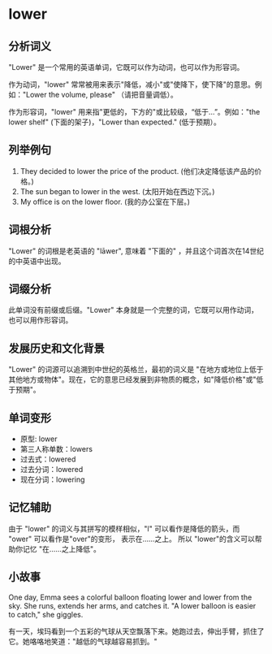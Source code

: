 # lower

## 分析词义

  

"Lower" 是一个常用的英语单词，它既可以作为动词，也可以作为形容词。

  

作为动词，"lower" 常常被用来表示"降低，减小"或"使降下，使下降"的意思。例如："Lower the volume, please" （请把音量调低）。

  

作为形容词，"lower" 用来指"更低的，下方的"或比较级，“低于…”。例如："the lower shelf" (下面的架子)，"Lower than expected." (低于预期）。

  

## 列举例句

  

1.  They decided to lower the price of the product. (他们决定降低该产品的价格。)
2.  The sun began to lower in the west. (太阳开始在西边下沉。)
3.  My office is on the lower floor. (我的办公室在下层。)

  

## 词根分析

  

"Lower" 的词根是老英语的 "lāwer", 意味着 "下面的" ，并且这个词首次在14世纪的中英语中出现。

  

## 词缀分析

  

此单词没有前缀或后缀。"Lower" 本身就是一个完整的词，它既可以用作动词，也可以用作形容词。

  

## 发展历史和文化背景

  

"Lower" 的词源可以追溯到中世纪的英格兰，最初的词义是 "在地方或地位上低于其他地方或物体"。现在，它的意思已经发展到非物质的概念，如"降低价格"或"低于预期"。

  

## 单词变形

  

*   原型: lower
*   第三人称单数：lowers
*   过去式：lowered
*   过去分词：lowered
*   现在分词：lowering

  

## 记忆辅助

  

由于 "lower" 的词义与其拼写的模样相似，"l" 可以看作是降低的箭头，而 "ower" 可以看作是"over"的变形， 表示在……之上。 所以 "lower"的含义可以帮助你记忆 "在……之上降低"。

  

## 小故事

  

One day, Emma sees a colorful balloon floating lower and lower from the sky. She runs, extends her arms, and catches it. "A lower balloon is easier to catch," she giggles.

  

有一天，埃玛看到一个五彩的气球从天空飘落下来。她跑过去，伸出手臂，抓住了它。她咯咯地笑道："越低的气球越容易抓到。"
